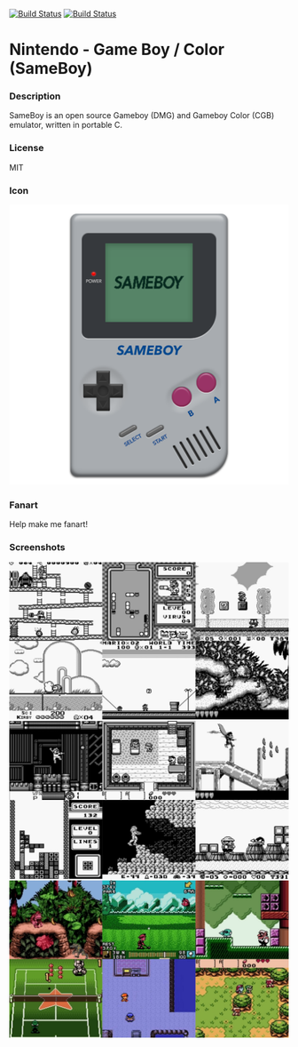 [![Build Status](https://travis-ci.org/kodi-game/game.libretro.sameboy.svg?branch=master)](https://travis-ci.org/kodi-game/game.libretro.sameboy)
[![Build Status](https://ci.appveyor.com/api/projects/status/github/kodi-game/game.libretro.sameboy?svg=true)](https://ci.appveyor.com/project/kodi-game/game-libretro-sameboy)

# Nintendo - Game Boy / Color (SameBoy)

### Description

SameBoy is an open source Gameboy (DMG) and Gameboy Color (CGB) emulator, written in portable C.

### License

MIT

### Icon

![Icon](game.libretro.sameboy/resources/icon.png)

### Fanart

Help make me fanart!

### Screenshots

![Screenshot](game.libretro.sameboy/resources/screenshot-01.jpg)
![Screenshot](game.libretro.sameboy/resources/screenshot-02.jpg)
![Screenshot](game.libretro.sameboy/resources/screenshot-03.jpg)
